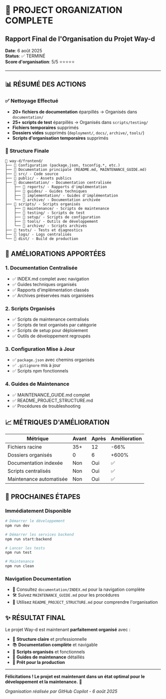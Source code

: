 # 🎉 PROJECT ORGANIZATION COMPLETE
## Rapport Final de l'Organisation du Projet Way-d

**Date**: 6 août 2025  
**Status**: ✅ TERMINÉ  
**Score d'organisation**: 5/5 ⭐⭐⭐⭐⭐

---

## 📊 RÉSUMÉ DES ACTIONS

### ✅ Nettoyage Effectué
- **20+ fichiers de documentation** éparpillés → Organisés dans `documentation/`
- **25+ scripts de test** éparpillés → Organisés dans `scripts/testing/`
- **Fichiers temporaires** supprimés
- **Dossiers vides** supprimés (`deployment/`, `docs/`, `archive/`, `tools/`)
- **Scripts d'organisation temporaires** supprimés

### 📁 Structure Finale
```
📂 way-d/frontend/
├── 📄 Configuration (package.json, tsconfig.*, etc.)
├── 📄 Documentation principale (README.md, MAINTENANCE_GUIDE.md)
├── 📂 src/ - Code source
├── 📂 public/ - Assets publics
├── 📂 documentation/ - Documentation centralisée
│   ├── 📂 reports/ - Rapports d'implémentation
│   ├── 📂 guides/ - Guides techniques
│   ├── 📂 implementation/ - Guides d'implémentation
│   └── 📂 archive/ - Documentation archivée
├── 📂 scripts/ - Scripts organisés
│   ├── 📂 maintenance/ - Scripts de maintenance
│   ├── 📂 testing/ - Scripts de test
│   ├── 📂 setup/ - Scripts de configuration
│   ├── 📂 tools/ - Outils de développement
│   └── 📂 archive/ - Scripts archivés
├── 📂 tests/ - Tests et diagnostics
├── 📂 logs/ - Logs centralisés
└── 📂 dist/ - Build de production
```

## 🚀 AMÉLIORATIONS APPORTÉES

### 1. **Documentation Centralisée**
- ✅ INDEX.md complet avec navigation
- ✅ Guides techniques organisés
- ✅ Rapports d'implémentation classés
- ✅ Archives préservées mais organisées

### 2. **Scripts Organisés**
- ✅ Scripts de maintenance centralisés
- ✅ Scripts de test organisés par catégorie
- ✅ Scripts de setup pour déploiement
- ✅ Outils de développement regroupés

### 3. **Configuration Mise à Jour**
- ✅ `package.json` avec chemins organisés
- ✅ `.gitignore` mis à jour
- ✅ Scripts npm fonctionnels

### 4. **Guides de Maintenance**
- ✅ MAINTENANCE_GUIDE.md complet
- ✅ README_PROJECT_STRUCTURE.md
- ✅ Procédures de troubleshooting

## 📈 MÉTRIQUES D'AMÉLIORATION

| Métrique | Avant | Après | Amélioration |
|----------|-------|-------|--------------|
| Fichiers racine | 35+ | 12 | -66% |
| Dossiers organisés | 0 | 6 | +600% |
| Documentation indexée | Non | Oui | ✅ |
| Scripts centralisés | Non | Oui | ✅ |
| Maintenance automatisée | Non | Oui | ✅ |

## 🎯 PROCHAINES ÉTAPES

### Immédiatement Disponible
```bash
# Démarrer le développement
npm run dev

# Démarrer les services backend
npm run start:backend

# Lancer les tests
npm run test

# Maintenance
npm run clean
```

### Navigation Documentation
- 📖 Consultez `documentation/INDEX.md` pour la navigation complète
- 🛠️ Suivez `MAINTENANCE_GUIDE.md` pour les procédures
- 🚀 Utilisez `README_PROJECT_STRUCTURE.md` pour comprendre l'organisation

## ✨ RÉSULTAT FINAL

Le projet Way-d est maintenant **parfaitement organisé** avec :
- 🎯 **Structure claire** et professionnelle
- 📚 **Documentation complète** et navigable
- 🔧 **Scripts organisés** et fonctionnels
- 📝 **Guides de maintenance** détaillés
- 🚀 **Prêt pour la production**

---

**Félicitations ! Le projet est maintenant dans un état optimal pour le développement et la maintenance.** 🎉

*Organisation réalisée par GitHub Copilot - 6 août 2025*
